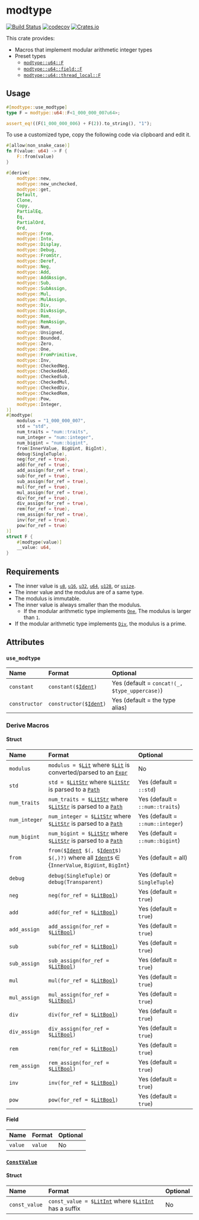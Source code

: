 # modtype

[![Build Status](https://img.shields.io/travis/com/qryxip/modtype/master.svg?label=windows%20%26%20macos%20%26%20linux)](https://travis-ci.com/qryxip/modtype)
[![codecov](https://codecov.io/gh/qryxip/modtype/branch/master/graph/badge.svg)](https://codecov.io/gh/qryxip/modtype)
[![Crates.io](https://img.shields.io/crates/v/modtype.svg)](https://crates.io/crates/modtype)

This crate provides:
- Macros that implement modular arithmetic integer types
- Preset types
    - [`modtype::u64::F`]
    - [`modtype::u64::field::F`]
    - [`modtype::u64::thread_local::F`]

## Usage

```rust
#[modtype::use_modtype]
type F = modtype::u64::F<1_000_000_007u64>;

assert_eq!((F(1_000_000_006) + F(2)).to_string(), "1");
```

To use a customized type, copy the following code via clipboard and edit it.

```rust
#[allow(non_snake_case)]
fn F(value: u64) -> F {
    F::from(value)
}

#[derive(
    modtype::new,
    modtype::new_unchecked,
    modtype::get,
    Default,
    Clone,
    Copy,
    PartialEq,
    Eq,
    PartialOrd,
    Ord,
    modtype::From,
    modtype::Into,
    modtype::Display,
    modtype::Debug,
    modtype::FromStr,
    modtype::Deref,
    modtype::Neg,
    modtype::Add,
    modtype::AddAssign,
    modtype::Sub,
    modtype::SubAssign,
    modtype::Mul,
    modtype::MulAssign,
    modtype::Div,
    modtype::DivAssign,
    modtype::Rem,
    modtype::RemAssign,
    modtype::Num,
    modtype::Unsigned,
    modtype::Bounded,
    modtype::Zero,
    modtype::One,
    modtype::FromPrimitive,
    modtype::Inv,
    modtype::CheckedNeg,
    modtype::CheckedAdd,
    modtype::CheckedSub,
    modtype::CheckedMul,
    modtype::CheckedDiv,
    modtype::CheckedRem,
    modtype::Pow,
    modtype::Integer,
)]
#[modtype(
    modulus = "1_000_000_007",
    std = "std",
    num_traits = "num::traits",
    num_integer = "num::integer",
    num_bigint = "num::bigint",
    from(InnerValue, BigUint, BigInt),
    debug(SingleTuple),
    neg(for_ref = true),
    add(for_ref = true),
    add_assign(for_ref = true),
    sub(for_ref = true),
    sub_assign(for_ref = true),
    mul(for_ref = true),
    mul_assign(for_ref = true),
    div(for_ref = true),
    div_assign(for_ref = true),
    rem(for_ref = true),
    rem_assign(for_ref = true),
    inv(for_ref = true),
    pow(for_ref = true)
)]
struct F {
    #[modtype(value)]
    __value: u64,
}
```

## Requirements

- The inner value is [`u8`], [`u16`], [`u32`], [`u64`], [`u128`], or [`usize`].
- The inner value and the modulus are of a same type.
- The modulus is immutable.
- The inner value is always smaller than the modulus.
    - If the modular arithmetic type implements [`One`], The modulus is larger than `1`.
- If the modular arithmetic type implements [`Div`], the modulus is a prime.

## Attributes

### `use_modtype`

| Name          | Format                         | Optional                                      |
| :------------ | :----------------------------- | :-------------------------------------------- |
| `constant`    | `constant($`[`Ident`]`)`       | Yes (default = `concat!(_, $type_uppercase)`) |
| `constructor` | `constructor($`[`Ident`]`)`    | Yes (default = the type alias)                |

### Derive Macros

#### Struct

| Name                 | Format                                                                                                   | Optional                         |
| :------------------- | :------------------------------------------------------------------------------------------------------- | :------------------------------- |
| `modulus`            | `modulus = $`[`Lit`] where `$`[`Lit`] is converted/parsed to an [`Expr`]                                 | No                               |
| `std`                | `std = $`[`LitStr`] where `$`[`LitStr`] is parsed to a [`Path`]                                          | Yes (default = `::std`)          |
| `num_traits`         | `num_traits = $`[`LitStr`] where `$`[`LitStr`] is parsed to a [`Path`]                                   | Yes (default = `::num::traits`)  |
| `num_integer`        | `num_integer = $`[`LitStr`] where `$`[`LitStr`] is parsed to a [`Path`]                                  | Yes (default = `::num::integer`) |
| `num_bigint`         | `num_bigint = $`[`LitStr`] where `$`[`LitStr`] is parsed to a [`Path`]                                   | Yes (default = `::num::bigint`)  |
| `from`               | `from($`[`Ident`]` $(, $`[`Ident`]s`) $(,)?)` where all [`Ident`]s ∈ {`InnerValue`, `BigUint`, `BigInt`} | Yes (default = all)              |
| `debug`              | `debug(SingleTuple)` or `debug(Transparent)`                                                             | Yes (default = `SingleTuple`)    |
| `neg`                | `neg(for_ref = $`[`LitBool`]`)`                                                                          | Yes (default = `true`)           |
| `add`                | `add(for_ref = $`[`LitBool`]`)`                                                                          | Yes (default = `true`)           |
| `add_assign`         | `add_assign(for_ref = $`[`LitBool`]`)`                                                                   | Yes (default = `true`)           |
| `sub`                | `sub(for_ref = $`[`LitBool`]`)`                                                                          | Yes (default = `true`)           |
| `sub_assign`         | `sub_assign(for_ref = $`[`LitBool`]`)`                                                                   | Yes (default = `true`)           |
| `mul`                | `mul(for_ref = $`[`LitBool`]`)`                                                                          | Yes (default = `true`)           |
| `mul_assign`         | `mul_assign(for_ref = $`[`LitBool`]`)`                                                                   | Yes (default = `true`)           |
| `div`                | `div(for_ref = $`[`LitBool`]`)`                                                                          | Yes (default = `true`)           |
| `div_assign`         | `div_assign(for_ref = $`[`LitBool`]`)`                                                                   | Yes (default = `true`)           |
| `rem`                | `rem(for_ref = $`[`LitBool`]`)`                                                                          | Yes (default = `true`)           |
| `rem_assign`         | `rem_assign(for_ref = $`[`LitBool`]`)`                                                                   | Yes (default = `true`)           |
| `inv`                | `inv(for_ref = $`[`LitBool`]`)`                                                                          | Yes (default = `true`)           |
| `pow`                | `pow(for_ref = $`[`LitBool`]`)`                                                                          | Yes (default = `true`)           |

#### Field

| Name                 | Format  | Optional |
| :------------------- | :------ | :------- |
| `value`              | `value` | No       |

### [`ConstValue`]

#### Struct

| Name                 | Format                                                       | Optional  |
| :------------------- | :----------------------------------------------------------- | :-------- |
| `const_value`        | `const_value = $`[`LitInt`] where `$`[`LitInt`] has a suffix | No        |

[`u8`]: https://doc.rust-lang.org/nightly/std/primitive.u8.html
[`u16`]: https://doc.rust-lang.org/nightly/std/primitive.u16.html
[`u32`]: https://doc.rust-lang.org/nightly/std/primitive.u32.html
[`u64`]: https://doc.rust-lang.org/nightly/std/primitive.u64.html
[`u128`]: https://doc.rust-lang.org/nightly/std/primitive.u128.html
[`usize`]: https://doc.rust-lang.org/nightly/std/primitive.usize.html
[`Div`]: https://doc.rust-lang.org/nightly/core/ops/arith/trait.Div.html
[`One`]: https://docs.rs/num-traits/0.2/num_traits/identities/trait.One.html
[`Ident`]: https://docs.rs/syn/0.15/syn/struct.Ident.html
[`Lit`]: https://docs.rs/syn/0.15/syn/enum.Lit.html
[`LitStr`]: https://docs.rs/syn/0.15/syn/struct.LitStr.html
[`LitInt`]: https://docs.rs/syn/0.15/syn/struct.LitInt.html
[`LitBool`]: https://docs.rs/syn/0.15/syn/struct.LitBool.html
[`Expr`]: https://docs.rs/syn/0.15/syn/struct.Expr.html
[`Path`]: https://docs.rs/syn/0.15/syn/struct.Path.html
[`ConstValue`]: https://docs.rs/modtype_derive/0.4/modtype_derive/derive.ConstValue.html
[`modtype::u64::F`]: https://docs.rs/modtype/0.4/modtype/u64/struct.F.html
[`modtype::u64::field::F`]: https://docs.rs/modtype/0.4/modtype/u64/field/struct.F.html
[`modtype::u64::thread_local::F`]: https://docs.rs/modtype/0.4/modtype/u64/thread_local/struct.F.html
